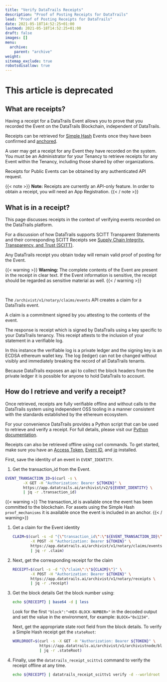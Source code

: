 ```yaml
---
title: "Verify DataTrails Receipts"
description: "Proof of Posting Receipts for DataTrails"
lead: "Proof of Posting Receipts for DataTrails"
date: 2021-05-18T14:52:25+01:00
lastmod: 2021-05-18T14:52:25+01:00
draft: false
images: []
menu: 
  archive:
    parent: "archive"
weight: 
sitemap_exclude: true
robotsdisallow: true
---
```

# This article is deprecated

## What are receipts?

Having a receipt for a DataTrails Event allows you to prove that you recorded the Event on the DataTrails Blockchain, independent of DataTrails.

Receipts can be retrieved for [Simple Hash](/platform/overview/advanced-concepts/#simple-hash) Events once they have been confirmed and [anchored](/glossary/common-datatrails-terms/).

A user may get a receipt for any Event they have recorded on the system. You must be an Administrator for your Tenancy to retrieve receipts for any Event within the Tenancy, including those shared by other organizations.

Receipts for Public Events can be obtained by any authenticated API request.

{{< note >}}
**Note:** Receipts are currently an API-only feature. In order to obtain a receipt, you will need an App Registration.
{{< / note >}}

## What is in a receipt?

This page discusses receipts in the context of verifying events recorded on the DataTrails platform.

For a discussion of how DataTrails supports SCITT Transparent Statements and their corresponding SCITT Receipts see [Supply Chain Integrity, Transparency, and Trust (SCITT)](https://www.datatrails.ai/what-is-scitt-and-how-does-rkvst-help/).

Any DataTrails receipt you obtain today will remain valid proof of posting for the Event.

{{< warning >}}
**Warning:** The complete contents of the Event are present in the receipt in clear text. If the Event information is sensitive, the receipt should be regarded as sensitive material as well.
{{< / warning >}}

<br>

The `/archivist/v1/notary/claims/events` API creates a claim for a DataTrails event.

A claim is a commitment signed by you attesting to the contents of the event.

The response is receipt which is signed by DataTrails using a key specific to your DataTrails tenancy. This receipt attests to the inclusion of your statement in a verifiable log.

In this instance the verifiable log is a private ledger and the signing key is an ECDSA ethereum wallet key. The log (ledger) can not be changed without visibly and immediately breaking the record of all DataTrails tenants.

Because DataTrails exposes an api to collect the block headers from the private ledger it is possible for anyone to hold DataTrails to account.

## How do I retrieve and verify a receipt?

Once retrieved, receipts are fully verifiable offline and without calls to the DataTrails system using independent OSS tooling in a manner consistent with the standards established by the ethereum ecosystem.

For your convenience DataTrails provides a Python script that can be used to retrieve and verify a receipt. For full details, please visit our [Python documentation](https://python-scitt.datatrails.ai/index.html).

Receipts can also be retrieved offline using curl commands. To get started, make sure you have an [Access Token](/developers/developer-patterns/getting-access-tokens-using-app-registrations/), [Event ID](/platform/overview/creating-an-event-against-an-asset/), and [jq](https://github.com/stedolan/jq/wiki/Installation) installed.

First, save the identity of an event in `EVENT_IDENTITY`.

1. Get the transaction_id from the Event.

```bash
EVENT_TRANSACTION_ID=$(curl -s \
        -X GET -H "Authorization: Bearer ${TOKEN}" \
        https://app.datatrails.ai/archivist/v2/${EVENT_IDENTITY} \
        | jq -r .transaction_id)
```

{{< warning >}}
The transaction_id is available once the event has been committed to the blockchain. For assets using the Simple Hash `proof_mechanisms` it is available once the event is included in an anchor.
{{< / warning>}}

1. Get a claim for the Event identity

    ```bash
    CLAIM=$(curl -s -d "{\"transaction_id\":\"${EVENT_TRANSACTION_ID}\"}" \
            -X POST -H "Authorization: Bearer ${TOKEN}" \
            https://app.datatrails.ai/archivist/v1/notary/claims/events \
            | jq -r .claim)
    ```

1. Next, get the corresponding receipt for the claim

    ```bash
    RECEIPT=$(curl -s -d "{\"claim\":\"${CLAIM}\"}" \
            -X POST -H "Authorization: Bearer ${TOKEN}" \
            https://app.datatrails.ai/archivist/v1/notary/receipts \
            | jq -r .receipt)
    ```

1. Get the block details
    Get the block number using:

    ```bash
    echo ${RECEIPT} | base64 -d | less
    ```

    Look for the first `"block":"<HEX-BLOCK-NUMBER>"` in the decoded output and set the value in the environment, for example: `BLOCK="0x1234"`.

    Next, get the appropriate state root field from the block details. To verify a Simple Hash receipt get the
    `stateRoot`:

    ```bash
    WORLDROOT=$(curl -s -X GET -H "Authorization: Bearer ${TOKEN}" \
                https://app.datatrails.ai/archivist/v1/archivistnode/block?number="${BLOCK}" \
                | jq -r .stateRoot)
    ```

1. Finally, use the `datatrails_receipt_scittv1` command to verify the receipt offline at any time.

    ```bash
    echo ${RECEIPT} | datatrails_receipt_scittv1 verify -d --worldroot ${WORLDROOT}
    ```
